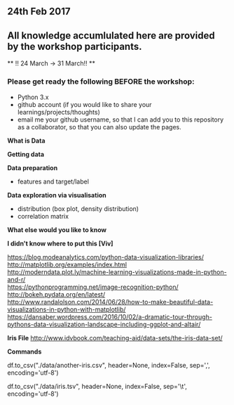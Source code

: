 ## 24th Feb 2017
## All knowledge accumlulated here are provided by the workshop participants.

** !! 24 March -> 31 March!! **

### Please get ready the following BEFORE the workshop:
- Python 3.x
- github account (if you would like to share your learnings/projects/thoughts)
- email me your github username, so that I can add you to this repository as a collaborator, so that you can also update the pages.

**What is Data**

**Getting data**

**Data preparation**
- features and target/label

**Data exploration via visualisation**
- distribution (box plot, density distribution)
- correlation matrix


**What else would you like to know**

**I didn't know where to put this [Viv]**

https://blog.modeanalytics.com/python-data-visualization-libraries/       
http://matplotlib.org/examples/index.html       
http://moderndata.plot.ly/machine-learning-visualizations-made-in-python-and-r/       
https://pythonprogramming.net/image-recognition-python/     
http://bokeh.pydata.org/en/latest/       
http://www.randalolson.com/2014/06/28/how-to-make-beautiful-data-visualizations-in-python-with-matplotlib/       
https://dansaber.wordpress.com/2016/10/02/a-dramatic-tour-through-pythons-data-visualization-landscape-including-ggplot-and-altair/

**Iris File**
http://www.idvbook.com/teaching-aid/data-sets/the-iris-data-set/

**Commands**

df.to_csv("./data/another-iris.csv", header=None, index=False, sep=',', encoding='utf-8')

df.to_csv("./data/iris.tsv", header=None, index=False, sep='\t', encoding='utf-8')
